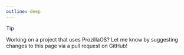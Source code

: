 ```yaml
---
outline: deep
---
```


<!--@include: ../../../../examples/README.md-->

> [!TIP]
> Working on a project that uses ProzillaOS? Let me know by suggesting changes to this page via a pull request on GitHub!
